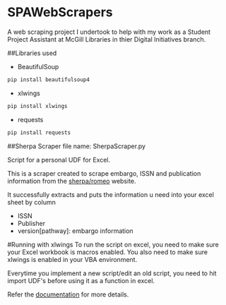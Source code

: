 # SPAWebScrapers
A web scraping project I undertook to help with my work as a Student Project Assistant at McGill Libraries in thier Digital Initiatives branch.

##Libraries used
* BeautifulSoup
```bash
pip install beautifulsoup4
```
* xlwings
```bash
pip install xlwings
```
* requests
```bash
pip install requests
```

##Sherpa Scraper
file name: SherpaScraper.py  

Script for a personal UDF for Excel.  

This is a scraper created to scrape embargo, 
ISSN and publication information from the [sherpa/romeo](http://sherpa.ac.uk/romeo/index.php)
website.  
  
  
It successfully extracts and puts the information u need into 
your excel sheet by column
* ISSN
* Publisher
* version\[pathway\]: embargo information

#Running with xlwings
To run the script on excel, you need to make sure your Excel workbook is macros enabled.
You also need to make sure xlwings is enabled in your VBA environment. 
  
Everytime you implement a new script/edit an old script, you need to hit import UDF's before using it as 
a function in excel.  
  
Refer the [documentation](https://docs.xlwings.org/en/stable/installation.html#add-in) for more details.
